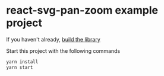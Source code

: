# react-svg-pan-zoom example project

If you haven't already, [build the library](../../docs/build.md)

Start this project with the following commands
```bash
yarn install
yarn start
```
